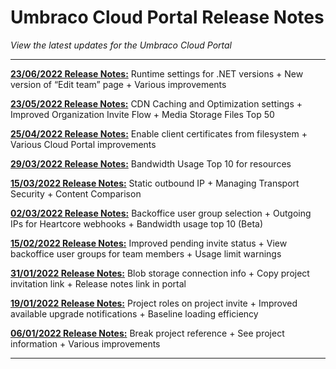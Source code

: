 # Umbraco Cloud Portal Release Notes

_View the latest updates for the Umbraco Cloud Portal_

---

[**23/06/2022 Release Notes:**](2022-06-23-ReleaseNotes.md) Runtime settings for .NET versions + New version of “Edit team” page + Various improvements

[**23/05/2022 Release Notes:**](2022-05-23-ReleaseNotes.md) CDN Caching and Optimization settings + Improved Organization Invite Flow + Media Storage Files Top 50

[**25/04/2022 Release Notes:**](2022-04-25-ReleaseNotes.md) Enable client certificates from filesystem + Various Cloud Portal improvements

[**29/03/2022 Release Notes:**](2022-03-29-ReleaseNotes.md) Bandwidth Usage Top 10 for resources

[**15/03/2022 Release Notes:**](2022-03-15-ReleaseNotes.md) Static outbound IP + Managing Transport Security + Content Comparison

[**02/03/2022 Release Notes:**](2022-03-02-ReleaseNotes.md) Backoffice user group selection + Outgoing IPs for Heartcore webhooks + Bandwidth usage top 10 (Beta)

[**15/02/2022 Release Notes:**](2022-02-15-ReleaseNotes.md) Improved pending invite status + View backoffice user groups for team members + Usage limit warnings

[**31/01/2022 Release Notes:**](2022-01-31-ReleaseNotes.md) Blob storage connection info + Copy project invitation link + Release notes link in portal

[**19/01/2022 Release Notes:**](2022-01-19-ReleaseNotes.md) Project roles on project invite + Improved available upgrade notifications + Baseline loading efficiency

[**06/01/2022 Release Notes:**](2022-01-06-ReleaseNotes.md) Break project reference + See project information + Various improvements

---
